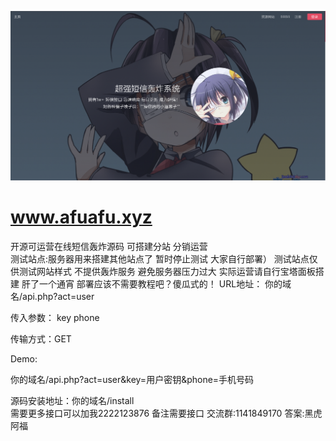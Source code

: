 ![image](https://raw.githubusercontent.com/492958301/www.afuafu.xyz/main/%E9%A6%96%E9%A1%B5.png)  
# www.afuafu.xyz  
开源可运营在线短信轰炸源码 可搭建分站 分销运营  
测试站点:服务器用来搭建其他站点了 暂时停止测试 大家自行部署）
测试站点仅供测试网站样式 不提供轰炸服务 避免服务器压力过大 实际运营请自行宝塔面板搭建
肝了一个通宵 部署应该不需要教程吧？傻瓜式的！
URL地址： 你的域名/api.php?act=user  

传入参数： key phone  

传输方式：GET  

Demo:  

你的域名/api.php?act=user&key=用户密钥&phone=手机号码  

源码安装地址：你的域名/install  
需要更多接口可以加我2222123876 备注需要接口
交流群:1141849170 答案:黑虎阿福
